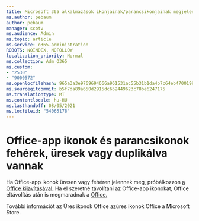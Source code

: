 ```yaml
---
title: Microsoft 365 alkalmazások ikonjainak/parancsikonjainak megjelenítése fehéren, üresen vagy duplikálva
ms.author: pebaum
author: pebaum
manager: scotv
ms.audience: Admin
ms.topic: article
ms.service: o365-administration
ROBOTS: NOINDEX, NOFOLLOW
localization_priority: Normal
ms.collection: Adm_O365
ms.custom:
- "2530"
- "9000572"
ms.openlocfilehash: 965a3a3e9769694666a961531ac55b31b1da4b7c64eb4700199df8cbcf2152d7
ms.sourcegitcommit: b5f7da89a650d2915dc652449623c78be6247175
ms.translationtype: MT
ms.contentlocale: hu-HU
ms.lasthandoff: 08/05/2021
ms.locfileid: "54065178"
---
```

# <a name="office-app-icons-or-shortcuts-are-white-blank-or-duplicate"></a>Office-app ikonok és parancsikonok fehérek, üresek vagy duplikálva vannak

Ha Office-app ikonok üresen vagy fehéren jelennek meg, próbálkozzon [a Office kijavításával.](https://support.office.com/article/repair-an-office-application-7821d4b6-7c1d-4205-aa0e-a6b40c5bb88b) Ha el szeretné távolítani az Office-app ikonokat, Office eltávolítás után is megmaradnak a [Office.](https://support.office.com/article/office-shortcuts-remain-after-office-uninstall-cc04b8e2-6e91-4c10-94af-9359e595d565)

További információt az Üres ikonok Office [az](https://support.office.com/article/office-icons-are-blank-after-installing-office-from-the-microsoft-store-7cdaebde-93d5-4873-b767-d9ddc0474d59)üres ikonok Office a Microsoft Store.